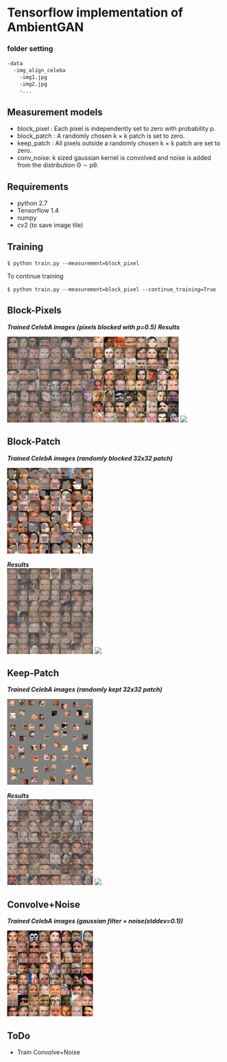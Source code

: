 # Tensorflow implementation of AmbientGAN

### folder setting
```
-data
  -img_align_celeba
    -img1.jpg
    -img2.jpg
    -...
```
## Measurement models
* block_pixel : Each pixel is independently set to zero with probability p.  
* block_patch : A randomly chosen k × k patch is set to zero.  
* keep_patch : All pixels outside a randomly chosen k × k patch are set to zero.  
* conv_noise: k sized gaussian kernel is convolved and noise is added from the distribution Θ ∼ pθ.   

## Requirements
* python 2.7
* Tensorflow 1.4
* numpy
* cv2 (to save image tile)


## Training
```
$ python train.py --measurement=block_pixel
```

To continue training  
```
$ python train.py --measurement=block_pixel --continue_training=True
```


## Block-Pixels

***Trained CelebA images (pixels blocked with p=0.5)***     ***Results***
<!-- ![Alt text](images/blockpixels_train.jpg?raw=true "blockpixels celeba")   -->
<img src="images/blockpixels_train.jpg" width="200"/><img src="images/blockpixels_result.jpg" width="200"/> <img src="images/blockpixels_result.gif" width="200"/> 
<!-- ![Alt text](images/blockpixels_result.jpg?raw=true "blockpixels result")  
![Alt text](images/blockpixels_result.gif?raw=true "blockpixels result gif")   -->


## Block-Patch

***Trained CelebA images (randomly blocked 32x32 patch)***  
<!-- ![Alt text](images/blockpatch_train.jpg?raw=true "blockpatch celeba")   -->
<img src="images/blockpatch_train.jpg" width="200"/>  

***Results***  
<img src="images/blockpatch_result.jpg" width="200"/> <img src="images/blockpatch_result.gif" width="200"/> 
<!-- ![Alt text](images/blockpatch_result.jpg?raw=true "blockpatch result")  
![Alt text](images/blockpatch_result.gif?raw=true "blockpatch result gif")   -->

## Keep-Patch

***Trained CelebA images (randomly kept 32x32 patch)***  
<!-- ![Alt text](images/keeppatch_train.jpg?raw=true "keeppatch celeba")   -->
<img src="images/keeppatch_train.jpg" width="200"/>  

***Results***  
<img src="images/keeppatch_result.jpg" width="200"/> <img src="images/keeppatch_result.gif" width="200"/> 
<!-- ![Alt text](images/keeppatch_result.jpg?raw=true "keeppatch result")  
![Alt text](images/keeppatch_result.gif?raw=true "keeppatch result gif")   -->


## Convolve+Noise  

***Trained CelebA images (gaussian filter + noise(stddev=0.1))***
<!-- ![Alt text](images/convnoise_train.jpg?raw=true "convnoise celeba")   -->
<img src="images/convnoise_train.jpg" width="200"/>  

<!-- ***Results***  
![Alt text](images/convnoise_result.jpg?raw=true "convnoise result")  
![Alt text](images/convnoise_result.gif?raw=true "convnoise result gif")   -->
## ToDo
* Train Convolve+Noise



